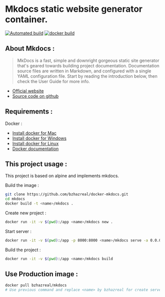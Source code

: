 # Mkdocs static website generator container.
[![Automated build](https://img.shields.io/docker/cloud/automated/bzhazreal/mkdocs)](https://hub.docker.com/repository/docker/bzhazreal/mkdocs)
[![docker build](https://img.shields.io/docker/cloud/build/bzhazreal/mkdocs)](https://hub.docker.com/repository/docker/bzhazreal/mkdocs)

## About Mkdocs :

> MkDocs is a fast, simple and downright gorgeous static site generator that's geared towards building project documentation. Documentation source files are written in Markdown, and configured with a single YAML configuration file. Start by reading the introduction below, then check the User Guide for more info.

- [Official website](https://www.mkdocs.org/)
- [Source code on github](https://github.com/mkdocs/mkdocs/)


## Requirements :

Docker :
  - [Install docker for Mac](https://docs.docker.com/docker-for-mac/install/)
  - [Install docker for Windows](https://docs.docker.com/docker-for-windows/install/)
  - [Install docker for Linux](https://docs.docker.com/engine/install/)
  - [Docker documentation](https://docs.docker.com/)

## This project usage :

This project is based on alpine and implements mkdocs.

Build the image :
```sh
git clone https://github.com/bzhazreal/docker-mkdocs.git
cd mkdocs
docker build -t <name>/mkdocs .
```

Create new project :
```sh
docker run -it -v $(pwd):/app <name>/mkdocs new .
```

Start server :
```sh
docker run -it -v $(pwd):/app -p 8000:8000 <name>/mkdocs serve -a 0.0.0.0:8000
```

Build the project :
```sh
docker run -it -v $(pwd):/app <name>/mkdocs build
```
## Use Production image :

```sh
docker pull bzhazreal/mkdocs
# Use previous command and replace <name> by bzhazreal for create server and build.
```
